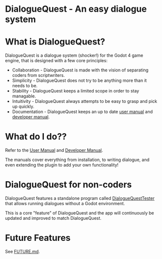 # DialogueQuest - An easy dialogue system

# What is DialogueQuest?

DialogueQuest is a dialogue system (shocker!) for the Godot 4 game engine, that is designed with a few core principles:

- Collaboration - DialogueQuest is made with the vision of separating coders from scriptwriters.
- Simplicity - DialogueQuest does not try to be anything more than it needs to be.
- Stability - DialogueQuest keeps a limited scope in order to stay managable.
- Intuitivity - DialogueQuest always attempts to be easy to grasp and pick up quickly.
- Documentation - DialogueQuest keeps an up to date [user manual](docs/user_manual.pdf) and [developer manual](docs/developer_manual.pdf).

# What do I do??

Refer to the [User Manual](docs/user_manual.pdf) and [Developer Manual](docs/developer_manual.pdf).

The manuals cover everything from installation, to writing dialogue, and even extending the plugin to add your own functionality!

# DialogueQuest for non-coders

DialogueQuest features a standalone program called [DialogueQuestTester](https://github.com/hohfchns/DialogueQuestTester) that allows running dialogues without a Godot environment.

This is a core "feature" of DialogueQuest and the app will continuously be updated and improved to match DialogueQuest.

# Future Features

See [FUTURE.md](https://github.com/hohfchns/DialogueQuest/blob/main/FUTURE.md).

